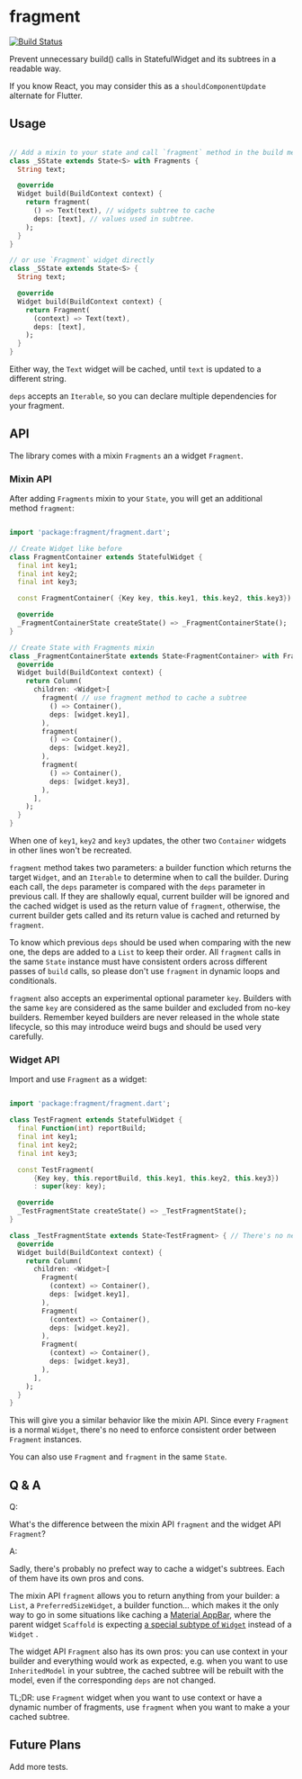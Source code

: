 # fragment

[![Build Status](https://travis-ci.com/pinyin/fragment.svg?branch=master)](https://travis-ci.com/pinyin/fragment)

Prevent unnecessary build() calls in StatefulWidget and its subtrees in a readable way.

If you know React, you may consider this as a `shouldComponentUpdate` alternate for Flutter.

## Usage

```dart

// Add a mixin to your state and call `fragment` method in the build method of your state
class _SState extends State<S> with Fragments {
  String text;

  @override
  Widget build(BuildContext context) {
    return fragment(
      () => Text(text), // widgets subtree to cache
      deps: [text], // values used in subtree. 
    );
  }
}

// or use `Fragment` widget directly
class _SState extends State<S> {
  String text;

  @override
  Widget build(BuildContext context) {
    return Fragment(
      (context) => Text(text),
      deps: [text],
    );
  }
}

```

Either way, the `Text` widget will be cached, until `text` is updated to a different string.

`deps` accepts an `Iterable`, so you can declare multiple dependencies for your fragment.

## API

The library comes with a mixin `Fragments` an a widget `Fragment`.

### Mixin API

After adding `Fragments` mixin to your `State`, you will get an additional method `fragment`: 

```dart

import 'package:fragment/fragment.dart';

// Create Widget like before 
class FragmentContainer extends StatefulWidget {
  final int key1;
  final int key2;
  final int key3;

  const FragmentContainer( {Key key, this.key1, this.key2, this.key3}) : super(key: key);

  @override
  _FragmentContainerState createState() => _FragmentContainerState();
}

// Create State with Fragments mixin
class _FragmentContainerState extends State<FragmentContainer> with Fragments {
  @override
  Widget build(BuildContext context) {
    return Column(
      children: <Widget>[
        fragment( // use fragment method to cache a subtree
          () => Container(),
          deps: [widget.key1],
        ), 
        fragment(
          () => Container(),
          deps: [widget.key2],
        ), 
        fragment(
          () => Container(),
          deps: [widget.key3],
        ),
      ],
    );
  }
}

```

When one of `key1`, `key2` and `key3` updates, the other two `Container` widgets in other lines won't be recreated.

`fragment` method takes two parameters: a builder function which returns the target `Widget`, and an `Iterable` to determine when to call the builder. During each call, the `deps` parameter is compared with the `deps` parameter in previous call. If they are shallowly equal, current builder will be ignored and the cached widget is used as the return value of `fragment`, otherwise, the current builder gets called and its return value is cached and returned by `fragment`.

To know which previous `deps` should be used when comparing with the new one, the deps are added to a `List` to keep their order. All `fragment` calls in the same `State` instance must have consistent orders across different passes of `build` calls, so please don't use `fragment` in dynamic loops and conditionals.

`fragment` also accepts an experimental optional parameter `key`. Builders with the same `key` are considered as the same builder and excluded from no-key builders. Remember keyed builders are never released in the whole state lifecycle, so this may introduce weird bugs and should be used very carefully.

### Widget API

Import and use `Fragment` as a widget:

```dart

import 'package:fragment/fragment.dart';

class TestFragment extends StatefulWidget {
  final Function(int) reportBuild;
  final int key1;
  final int key2;
  final int key3;

  const TestFragment(
      {Key key, this.reportBuild, this.key1, this.key2, this.key3})
      : super(key: key);

  @override
  _TestFragmentState createState() => _TestFragmentState();
}

class _TestFragmentState extends State<TestFragment> { // There's no need to add mixin
  @override
  Widget build(BuildContext context) {
    return Column(
      children: <Widget>[
        Fragment(
          (context) => Container(),
          deps: [widget.key1],
        ),
        Fragment(
          (context) => Container(),
          deps: [widget.key2],
        ),
        Fragment(
          (context) => Container(),
          deps: [widget.key3],
        ),
      ],
    );
  }
}
```

This will give you a similar behavior like the mixin API. Since every `Fragment` is a normal `Widget`, there's no need to enforce consistent order between `Fragment` instances.

You can also use `Fragment` and `fragment` in the same `State`.

## Q & A

Q: 

What's the difference between the mixin API `fragment` and the widget API `Fragment`?

A:

Sadly, there's probably no prefect way to cache a widget's subtrees. Each of them have its own pros and cons.

The mixin API `fragment` allows you to return anything from your builder: a `List`, a `PreferredSizeWidget`, a builder function... which makes it the only way to go in some situations like caching a [Material AppBar](https://docs.flutter.io/flutter/material/AppBar-class.html), where the parent widget `Scaffold` is expecting [a special subtype of `Widget`](https://docs.flutter.io/flutter/material/Scaffold/appBar.html) instead of a `Widget` .

The widget API `Fragment` also has its own pros: you can use context in your builder and everything would work as expected, e.g. when you want to use `InheritedModel` in your subtree, the cached subtree will be rebuilt with the model, even if the corresponding `deps` are not changed.

TL;DR: use `Fragment` widget when you want to use context or have a dynamic number of fragments, use `fragment` when you want to make a your cached subtree.

## Future Plans

Add more tests.